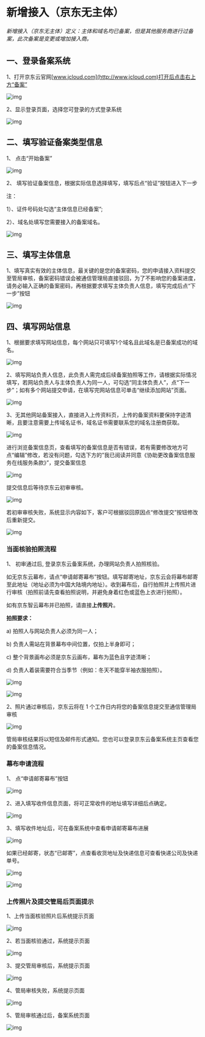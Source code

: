 # 新增接入（京东无主体）

###### 新增接入（京东无主体）定义：主体和域名均已备案，但是其他服务商进行过备案，此次备案是变更或增加接入商。

## 一、登录备案系统

1、打开京东云官网[www.jcloud.com](http://www.jcloud.com)打开后点击右上方“备案”

![img](https://github.com/jdcloudcom/cn/blob/edit/documentation/Domain-Name-%26-License/Image-Domain/ZMC-Image-Domain/zmc-image_ICP-License-Service_Introduction-cn-shouyedatu.png)

2、显示登录页面，选择您可登录的方式登录系统

![img](https://github.com/jdcloudcom/cn/blob/edit/documentation/Domain-Name-%26-License/Image-Domain/ZMC-Image-Domain/zmc-image_ICP-License-Service_Introduction-cn-login.png)

## 二、填写验证备案类型信息

1、 点击“开始备案”

![img](https://github.com/jdcloudcom/cn/blob/joytaobao-beian-2020032001/image/ICP-License-Service/New-Access-Without-Subject-cn-3.png)

2、 填写验证备案信息，根据实际信息选择填写，填写后点“验证”按钮进入下一步

注：

1）、证件号码处勾选“主体信息已经备案”; 

2）、域名处填写您需要接入的备案域名。

![img](https://github.com/jdcloudcom/cn/blob/joytaobao-beian-2020032001/image/ICP-License-Service/New-Access-Without-Subject-cn-4.png)

## 三、填写主体信息

1、填写真实有效的主体信息，最关键的是您的备案密码，您的申请接入资料提交至管局审核，备案密码错误会被通信管理局直接驳回，为了不影响您的备案进度，请务必输入正确的备案密码，再根据要求填写主体负责人信息，填写完成后点“下一步”按钮

![img](https://github.com/jdcloudcom/cn/blob/joytaobao-beian-2020032001/image/ICP-License-Service/New-Access-Without-Subject-cn-5.png)

## 四、填写网站信息

1、根据要求填写网站信息，每个网站只可填写1个域名且此域名是已备案成功的域名。

![img](https://github.com/jdcloudcom/cn/blob/joytaobao-beian-2020032001/image/ICP-License-Service/New-Access-Without-Subject-cn-6.png)

2、填写网站负责人信息，此负责人需完成后续备案拍照等工作，请根据实际情况填写，若网站负责人与主体负责人为同一人，可勾选“同主体负责人”，点“下一步”；如有多个网站提交申请，在填写完网站信息可单击“继续添加网站”页面。

![img](https://github.com/jdcloudcom/cn/blob/joytaobao-beian-2020032001/image/ICP-License-Service/New-Access-Without-Subject-cn-7.png)

3、无其他网站备案接入，直接进入上传资料页，上传的备案资料要保持字迹清晰，且要注意需要上传域名证书，域名证书需要联系您的域名注册商获取。

![img](https://github.com/jdcloudcom/cn/blob/joytaobao-beian-2020032001/image/ICP-License-Service/New-Access-Without-Subject-cn-8.png)

进行浏览备案信息页，查看填写的备案信息是否有错误，若有需要修改地方可点“编辑”修改，若没有问题，勾选下方的”我已阅读并同意《协助更改备案信息服务在线服务条款》”，提交备案信息

![img](https://github.com/jdcloudcom/cn/blob/joytaobao-beian-2020032001/image/ICP-License-Service/New-Access-Without-Subject-cn-9.png)

提交信息后等待京东云初审审核。

![img](https://github.com/jdcloudcom/cn/blob/joytaobao-beian-2020032001/image/ICP-License-Service/New-Access-Without-Subject-cn-10.png)

若初审审核失败，系统显示内容如下，客户可根据驳回原因点“修改提交”按钮修改后重新提交。

![img](https://github.com/jdcloudcom/cn/blob/joytaobao-beian-2020032001/image/ICP-License-Service/New-Access-Without-Subject-cn-11.png)

### 当面核验拍照流程

1、 初审通过后, 登录京东云备案系统，办理网站负责人拍照核验。

如无京东云幕布，请点“申请邮寄幕布”按钮。填写邮寄地址，京东云会将幕布邮寄至此地址（地址必须为中国大陆境内地址）。收到幕布后，自行拍照并上传照片进行审核（拍照前请先查看拍照说明，并避免身着红色或蓝色上衣进行拍照）。

如有京东智云幕布并已拍照，请直接**上传照片**。

**拍照要求：**

a)   拍照人与网站负责人必须为同一人；

b)   负责人需站在背景幕布中间位置，仅拍上半身即可；

c)   整个背景画布必须是京东云画布，幕布为蓝色且字迹清晰；

d)   负责人着装需要符合当季节（例如：冬天不能穿半袖衣服拍照）。

![img](https://github.com/jdcloudcom/cn/blob/joytaobao-beian-2020032001/image/ICP-License-Service/New-Access-Without-Subject-cn-12.png)

![img](https://github.com/jdcloudcom/cn/blob/joytaobao-beian-2020032001/image/ICP-License-Service/New-Access-Without-Subject-cn-13.png)

2、照片通过审核后，京东云将在 1 个工作日内将您的备案信息提交至通信管理局审核

![img](https://github.com/jdcloudcom/cn/blob/joytaobao-beian-2020032001/image/ICP-License-Service/New-Access-Without-Subject-cn-14.png)

管局审核结果将以短信及邮件形式通知。您也可以登录京东云备案系统主页查看您的备案信息情况。

### 幕布申请流程

1、 点“申请邮寄幕布”按钮

![img](https://github.com/jdcloudcom/cn/blob/joytaobao-beian-2020032001/image/ICP-License-Service/New-Access-Without-Subject-cn-15.png)

2、进入填写收件信息页面，将可正常收件的地址填写详细后点确定。

![img](https://github.com/jdcloudcom/cn/blob/joytaobao-beian-2020032001/image/ICP-License-Service/New-Access-Without-Subject-cn-16.png)

3、填写收件地址后，可在备案系统中查看申请邮寄幕布进展

![img](https://github.com/jdcloudcom/cn/blob/joytaobao-beian-2020032001/image/ICP-License-Service/New-Access-Without-Subject-cn-17.png)

如果已经邮寄，状态“已邮寄”，点查看收货地址及快递信息可查看快递公司及快递单号。

![img](https://github.com/jdcloudcom/cn/blob/joytaobao-beian-2020032001/image/ICP-License-Service/New-Access-Without-Subject-cn-18.png)

 ![img](https://github.com/jdcloudcom/cn/blob/joytaobao-beian-2020032001/image/ICP-License-Service/New-Access-Without-Subject-cn-19.png)

### 上传照片及提交管局后页面提示

1、上传当面核验照片后系统提示页面

![img](https://github.com/jdcloudcom/cn/blob/joytaobao-beian-2020032001/image/ICP-License-Service/New-Access-Without-Subject-cn-20.png)

2、若当面核验通过，系统提示页面

![img](https://github.com/jdcloudcom/cn/blob/joytaobao-beian-2020032001/image/ICP-License-Service/New-Access-Without-Subject-cn-21.png)

3、提交管局审核后，系统提示页面

![img](https://github.com/jdcloudcom/cn/blob/joytaobao-beian-2020032001/image/ICP-License-Service/New-Access-Without-Subject-cn-22.png)

4、管局审核失败，系统提示页面

![img](https://github.com/jdcloudcom/cn/blob/joytaobao-beian-2020032001/image/ICP-License-Service/New-Access-Without-Subject-cn-23.png)

5、管局审核通过后，备案系统页面

![img](https://github.com/jdcloudcom/cn/blob/joytaobao-beian-2020032001/image/ICP-License-Service/New-Access-Without-Subject-cn-24.png)
